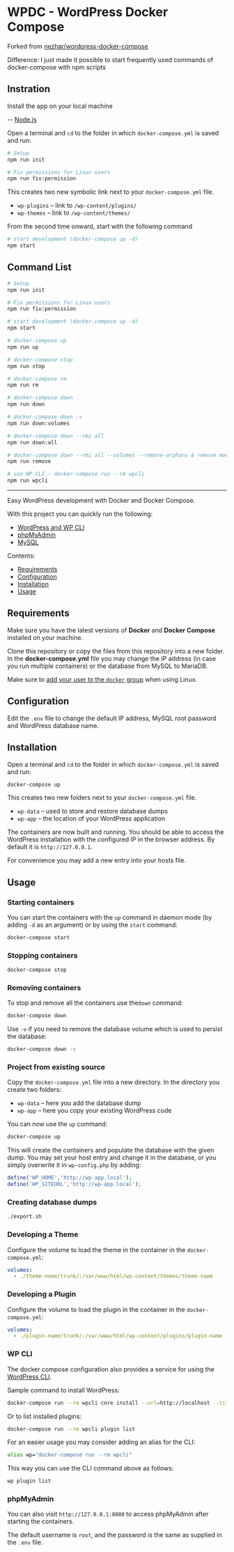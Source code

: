 # WPDC - WordPress Docker Compose

Forked from [nezhar/wordpress-docker-compose](https://github.com/nezhar/wordpress-docker-compose)

Difference: I just made it possible to start frequently used commands of docker-compose with npm scripts

## Instration

Install the app on your local machine

-- [Node.js](https://nodejs.org/)

Open a terminal and `cd` to the folder in which `docker-compose.yml` is saved and run:

```bash
# Setup
npm run init

# Fix permissions for Linux users
npm run fix:permission
```

This creates two new symbolic link next to your `docker-compose.yml` file.

- `wp-plugins` – link to `/wp-content/plugins/`
- `wp-themes` – link to `/wp-content/themes/`

From the second time onward, start with the following command

```bash
# start development (docker-compose up -d)
npm start
```

## Command List

```bash
# Setup
npm run init

# Fix permissions for Linux users
npm run fix:permission

# start development (docker-compose up -d)
npm start

# docker-compose up
npm run up

# docker-compose stop
npm run stop

# docker-compose rm
npm run rm

# docker-compose down
npm run down

# docker-compose down -v
npm run down:volumes

# docker-compose down --rmi all
npm run down:all

# docker-compose down --rmi all --volumes --remove-orphans & remove mount directories
npm run remove

# use WP-CLI - docker-compose run --rm wpcli
npm run wpcli
```

---

Easy WordPress development with Docker and Docker Compose.

With this project you can quickly run the following:

- [WordPress and WP CLI](https://hub.docker.com/_/wordpress/)
- [phpMyAdmin](https://hub.docker.com/r/phpmyadmin/phpmyadmin/)
- [MySQL](https://hub.docker.com/_/mysql/)

Contents:

- [Requirements](#requirements)
- [Configuration](#configuration)
- [Installation](#installation)
- [Usage](#usage)

## Requirements

Make sure you have the latest versions of **Docker** and **Docker Compose** installed on your machine.

Clone this repository or copy the files from this repository into a new folder. In the **docker-compose.yml** file you may change the IP address (in case you run multiple containers) or the database from MySQL to MariaDB.

Make sure to [add your user to the `docker` group](https://docs.docker.com/install/linux/linux-postinstall/#manage-docker-as-a-non-root-user) when using Linux.

## Configuration

Edit the `.env` file to change the default IP address, MySQL root password and WordPress database name.

## Installation

Open a terminal and `cd` to the folder in which `docker-compose.yml` is saved and run:

```bash
docker-compose up
```

This creates two new folders next to your `docker-compose.yml` file.

- `wp-data` – used to store and restore database dumps
- `wp-app` – the location of your WordPress application

The containers are now built and running. You should be able to access the WordPress installation with the configured IP in the browser address. By default it is `http://127.0.0.1`.

For convenience you may add a new entry into your hosts file.

## Usage

### Starting containers

You can start the containers with the `up` command in daemon mode (by adding `-d` as an argument) or by using the `start` command:

```bash
docker-compose start
```

### Stopping containers

```bash
docker-compose stop
```

### Removing containers

To stop and remove all the containers use the`down` command:

```bash
docker-compose down
```

Use `-v` if you need to remove the database volume which is used to persist the database:

```bash
docker-compose down -v
```

### Project from existing source

Copy the `docker-compose.yml` file into a new directory. In the directory you create two folders:

- `wp-data` – here you add the database dump
- `wp-app` – here you copy your existing WordPress code

You can now use the `up` command:

```bash
docker-compose up
```

This will create the containers and populate the database with the given dump. You may set your host entry and change it in the database, or you simply overwrite it in `wp-config.php` by adding:

```php
define('WP_HOME','http://wp-app.local');
define('WP_SITEURL','http://wp-app.local');
```

### Creating database dumps

```bash
./export.sh
```

### Developing a Theme

Configure the volume to load the theme in the container in the `docker-compose.yml`:

```yaml
volumes:
  - ./theme-name/trunk/:/var/www/html/wp-content/themes/theme-name
```

### Developing a Plugin

Configure the volume to load the plugin in the container in the `docker-compose.yml`:

```yaml
volumes:
  - ./plugin-name/trunk/:/var/www/html/wp-content/plugins/plugin-name
```

### WP CLI

The docker compose configuration also provides a service for using the [WordPress CLI](https://developer.wordpress.org/cli/commands/).

Sample command to install WordPress:

```bash
docker-compose run --rm wpcli core install --url=http://localhost --title=test --admin_user=admin --admin_email=test@example.com
```

Or to list installed plugins:

```bash
docker-compose run --rm wpcli plugin list
```

For an easier usage you may consider adding an alias for the CLI:

```bash
alias wp="docker-compose run --rm wpcli"
```

This way you can use the CLI command above as follows:

```bash
wp plugin list
```

### phpMyAdmin

You can also visit `http://127.0.0.1:8080` to access phpMyAdmin after starting the containers.

The default username is `root`, and the password is the same as supplied in the `.env` file.
